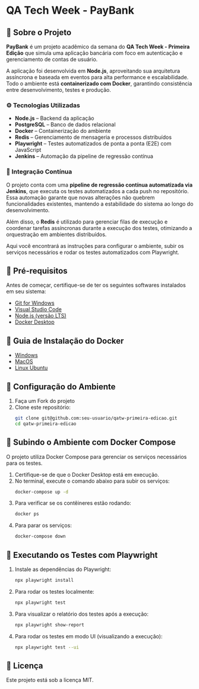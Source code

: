 # QA Tech Week - PayBank

## 📌 Sobre o Projeto

**PayBank** é um projeto acadêmico da semana do **QA Tech Week - Primeira Edição** que simula uma aplicação bancária com foco em autenticação e gerenciamento de contas de usuário.

A aplicação foi desenvolvida em **Node.js**, aproveitando sua arquitetura assíncrona e baseada em eventos para alta performance e escalabilidade. Todo o ambiente está **containerizado com Docker**, garantindo consistência entre desenvolvimento, testes e produção.

### ⚙️ Tecnologias Utilizadas

- **Node.js** – Backend da aplicação  
- **PostgreSQL** – Banco de dados relacional  
- **Docker** – Containerização do ambiente  
- **Redis** – Gerenciamento de mensageria e processos distribuídos  
- **Playwright** – Testes automatizados de ponta a ponta (E2E) com JavaScript  
- **Jenkins** – Automação da pipeline de regressão contínua  

### 🔁 Integração Contínua

O projeto conta com uma **pipeline de regressão contínua automatizada via Jenkins**, que executa os testes automatizados a cada push no repositório. Essa automação garante que novas alterações não quebrem funcionalidades existentes, mantendo a estabilidade do sistema ao longo do desenvolvimento.

Além disso, o **Redis** é utilizado para gerenciar filas de execução e coordenar tarefas assíncronas durante a execução dos testes, otimizando a orquestração em ambientes distribuídos.

Aqui você encontrará as instruções para configurar o ambiente, subir os serviços necessários e rodar os testes automatizados com Playwright.

## 📌 Pré-requisitos
Antes de começar, certifique-se de ter os seguintes softwares instalados em seu sistema:

- [Git for Windows](https://gitforwindows.org/)
- [Visual Studio Code](https://code.visualstudio.com/)
- [Node.js (versão LTS)](https://nodejs.org/)
- [Docker Desktop](https://www.docker.com/products/docker-desktop/)

## 🐋 Guia de Instalação do Docker
- [Windows](https://dev.to/papitofernando/instalando-o-docker-no-windows-10-home-ou-professional-com-wsl-2-26m3)
- [MacOS](https://docs.docker.com/desktop/setup/install/mac-install/)
- [Linux Ubuntu](https://docs.docker.com/engine/install/ubuntu/)

## 🚀 Configuração do Ambiente
1. Faça um Fork do projeto
2. Clone este repositório:
   ```sh
   git clone git@github.com:seu-usuario/qatw-primeira-edicao.git
   cd qatw-primeira-edicao
   ```
   
## 🐳 Subindo o Ambiente com Docker Compose
O projeto utiliza Docker Compose para gerenciar os serviços necessários para os testes.

1. Certifique-se de que o Docker Desktop está em execução.
2. No terminal, execute o comando abaixo para subir os serviços:
   ```sh
   docker-compose up -d
   ```
3. Para verificar se os contêineres estão rodando:
   ```sh
   docker ps
   ```
4. Para parar os serviços:
   ```sh
   docker-compose down
   ```

## 🧪 Executando os Testes com Playwright

1. Instale as dependências do Playwright:
   ```sh
   npx playwright install
   ```
2. Para rodar os testes localmente:
   ```sh
   npx playwright test
   ```
3. Para visualizar o relatório dos testes após a execução:
   ```sh
   npx playwright show-report
   ```
4. Para rodar os testes em modo UI (visualizando a execução):
   ```sh
   npx playwright test --ui
   ```

## 📄 Licença
Este projeto está sob a licença MIT.
